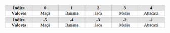 ![Basico/img/lista01.png](https://github.com/GabrielSantana01/Python/blob/main/Basico/img/lista01.png)
![Basico/img/lista02.png](https://github.com/GabrielSantana01/Python/blob/main/Basico/img/lista02.png)
